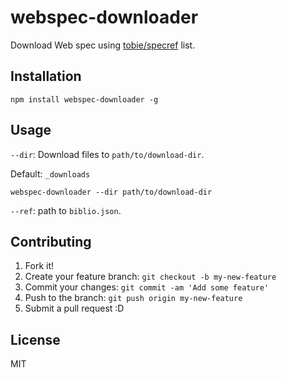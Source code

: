 # webspec-downloader

Download Web spec using [tobie/specref](https://github.com/tobie/specref "tobie/specref") list.

## Installation

```
npm install webspec-downloader -g
```

## Usage

`--dir`: Download files to `path/to/download-dir`.

Default: `_downloads`

```
webspec-downloader --dir path/to/download-dir
```

`--ref`: path to `biblio.json`.


## Contributing

1. Fork it!
2. Create your feature branch: `git checkout -b my-new-feature`
3. Commit your changes: `git commit -am 'Add some feature'`
4. Push to the branch: `git push origin my-new-feature`
5. Submit a pull request :D

## License

MIT